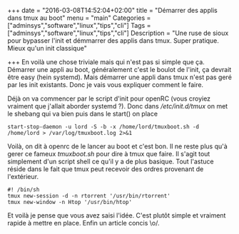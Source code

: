 +++
date = "2016-03-08T14:52:04+02:00"
title = "Démarrer des applis dans tmux au boot"
menu = "main"
Categories = ["adminsys","software","linux","tips","cli"]
Tags = ["adminsys","software","linux","tips","cli"]
Description = "Une ruse de sioux pour bypasser l'init et démmarrer des applis dans tmux. Super pratique. Mieux qu'un init classique"

+++
En voilà une chose triviale mais qui n'est pas si simple que ça. Démarrer une appli au boot, généralement c'est le boulot de l'init, ça devrait être easy (hein systemd). Mais démarrer une appli dans tmux n'est pas geré par les init existants. Donc je vais vous expliquer comment le faire.

Déjà on va commencer par le script d'init pour openRC (vous croyiez vraiment que j'allait aborder systemd ?). Donc dans */etc/init.d/tmux* on met le shebang qui va bien puis dans le start() on place
```
start-stop-daemon -u lord -S -b -x /home/lord/tmuxboot.sh -d /home/lord > /var/log/tmuxboot.log 2>&1
```
Voilà, on dit à openrc de le lancer au boot et c'est bon.
Il ne reste plus qu'à gerer ce fameux *tmuxboot.sh* pour dire à tmux que faire. Il s'agit tout simplement d'un script shell ce qu'il y a de plus basique. Tout l'astuce réside dans le fait que tmux peut recevoir des ordres provenant de l'extérieur.
```
#! /bin/sh
tmux new-session -d -n rtorrent '/usr/bin/rtorrent'
tmux new-window -n Htop '/usr/bin/htop'
```
Et voilà je pense que vous avez saisi l'idée. C'est plutôt simple et vraiment rapide à mettre en place. Enfin un article concis \o/.

